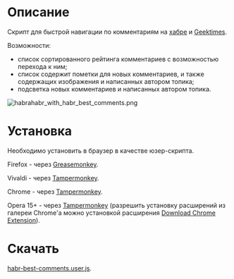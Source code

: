 # Описание

Скрипт для быстрой навигации по комментариям на [хабре](http://habrahabr.ru/) и [Geektimes](http://geektimes.ru/).

Возможности:

- список сортированного рейтинга комментариев с возможностью перехода к ним;
- список содержит пометки для новых комментариев, и также содержащих изображения и написанных автором топика;
- подсветка новых комментариев и написанных автором топика.

![habrahabr_with_habr_best_comments.png](https://bitbucket.org/liiws/habr-best-comments/raw/85f27a35aad5f7b0ed253bb6677034a98de55b05/habrahabr_with_habr_best_comments.png)

# Установка

Необходимо установить в браузер в качестве юзер-скрипта.

Firefox - через [Greasemonkey](https://addons.mozilla.org/en-US/firefox/addon/greasemonkey).

Vivaldi - через [Tampermonkey](https://chrome.google.com/webstore/detail/tampermonkey/dhdgffkkebhmkfjojejmpbldmpobfkfo).

Chrome - через [Tampermonkey](https://chrome.google.com/webstore/detail/tampermonkey/dhdgffkkebhmkfjojejmpbldmpobfkfo).

Opera 15+ - через [Tampermonkey](https://chrome.google.com/webstore/detail/tampermonkey/dhdgffkkebhmkfjojejmpbldmpobfkfo) (разрешить установку расширений из галереи Chrome'а можно установкой расширения [Download Chrome Extension](https://addons.opera.com/en/extensions/details/download-chrome-extension-9)).

# Скачать

[habr-best-comments.user.js](https://bitbucket.org/liiws/habr-best-comments/downloads/habr-best-comments.user.js).
